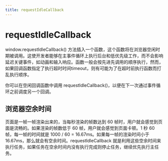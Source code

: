 ```yaml
---
title: requestIdleCallback
---
```


# requestIdleCallback

window.requestIdleCallback() 方法插入一个函数，这个函数将在浏览器空闲时期被调用。这使开发者能够在主事件循环上执行后台和低优先级工作，而不会影响延迟关键事件，如动画和输入响应。函数一般会按先进先调用的顺序执行，然而，如果回调函数指定了执行超时时间timeout，则有可能为了在超时前执行函数而打乱执行顺序。

你可以在空闲回调函数中调用 requestIdleCallback()，以便在下一次通过事件循环之前调度另一个回调。

## 浏览器空余时间

页面是一帧一帧渲染出来的，当每秒渲染的帧数达到 60 帧时，用户就会感觉到页面是流畅的。如果渲染的帧数低于 60 帧，用户就会感觉到页面卡顿。1 秒 60 帧，每一帧的时间就是 1000 / 60 = 16.67ms。如果每一帧的渲染时间小于 16.67ms，那么就会有空余时间。requestIdleCallback 就是利用这些空余时间来执行任务，如果任务在空余时间内没有执行完成则停止任务，继续优先执行主任务。
